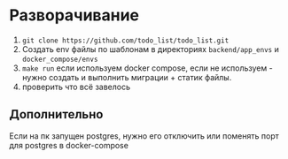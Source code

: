 # Разворачивание

1. `git clone https://github.com/todo_list/todo_list.git`   
2. Создать env файлы по шаблонам в директориях `backend/app_envs` и `docker_compose/envs`
3. `make run` если используем docker compose, если не используем - нужно создать и выполнить миграции + статик файлы.
4. проверить что всё завелось

## Дополнительно 
Если на пк запущен postgres, нужно его отключить или поменять порт для postgres в docker-compose

